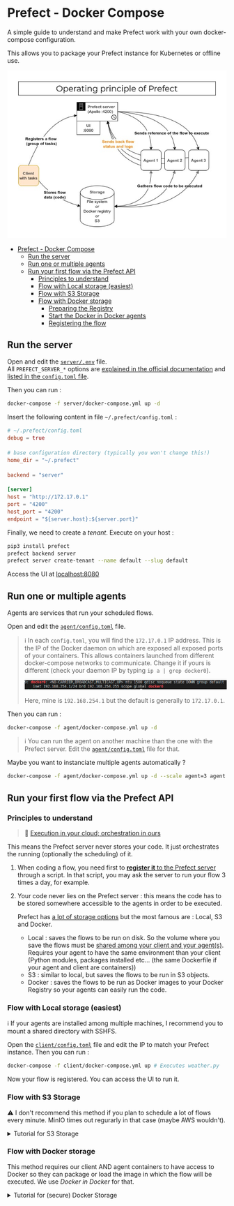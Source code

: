 # Prefect - Docker Compose

A simple guide to understand and make Prefect work with your own docker-compose configuration.

This allows you to package your Prefect instance for Kubernetes or offline use.

![Operating principle of Prefect](./prefect_schema_principle.jpg)

- [Prefect - Docker Compose](#prefect---docker-compose)
  - [Run the server](#run-the-server)
  - [Run one or multiple agents](#run-one-or-multiple-agents)
  - [Run your first flow via the Prefect API](#run-your-first-flow-via-the-prefect-api)
    - [Principles to understand](#principles-to-understand)
    - [Flow with Local storage (easiest)](#flow-with-local-storage-easiest)
    - [Flow with S3 Storage](#flow-with-s3-storage)
    - [Flow with Docker storage](#flow-with-docker-storage)
      - [Preparing the Registry](#preparing-the-registry)
      - [Start the Docker in Docker agents](#start-the-docker-in-docker-agents)
      - [Registering the flow](#registering-the-flow)

## Run the server

Open and edit the [`server/.env`](./server/.env) file.  
All `PREFECT_SERVER_*` options are [explained in the official documentation](https://docs.prefect.io/core/concepts/configuration.html#environment-variables) and [listed in the `config.toml` file](https://github.com/PrefectHQ/prefect/blob/master/src/prefect/config.toml).

Then you can run :

```bash
docker-compose -f server/docker-compose.yml up -d
```

Insert the following content in file `~/.prefect/config.toml` :

```conf
# ~/.prefect/config.toml
debug = true

# base configuration directory (typically you won't change this!)
home_dir = "~/.prefect"

backend = "server"

[server]
host = "http://172.17.0.1"
port = "4200"
host_port = "4200"
endpoint = "${server.host}:${server.port}"
```

Finally, we need to create a _tenant_. Execute on your host :

```bash
pip3 install prefect
prefect backend server
prefect server create-tenant --name default --slug default
```

Access the UI at [localhost:8080](http://localhost:8080)

## Run one or multiple agents

Agents are services that run your scheduled flows.

Open and edit the [`agent/config.toml`](./agent/config.toml) file.

> :information_source: In each `config.toml`, you will find the `172.17.0.1` IP address. This is the IP of the Docker daemon on which are exposed all exposed ports of your containers. This allows containers launched from different docker-compose networks to communicate. Change it if yours is different (check your daemon IP by typing `ip a | grep docker0`).
> 
> ![Docker interface IP](./docker_interface.png)
> 
> Here, mine is `192.168.254.1` but the default is generally to `172.17.0.1`.

Then you can run :

```bash
docker-compose -f agent/docker-compose.yml up -d
```

> :information_source: You can run the agent on another machine than the one with the Prefect server. Edit the [`agent/config.toml`](./agent/config.toml) file for that.

Maybe you want to instanciate multiple agents automatically ?

```bash
docker-compose -f agent/docker-compose.yml up -d --scale agent=3 agent
```

## Run your first flow via the Prefect API

### Principles to understand

> :speech_balloon: [Execution in your cloud; orchestration in ours](https://medium.com/the-prefect-blog/the-prefect-hybrid-model-1b70c7fd296)

This means the Prefect server never stores your code. It just orchestrates the running (optionally the scheduling) of it.

1. When coding a flow, you need first to [**register it** to the Prefect server](./client/weather.py#L50) through a script. In that script, you may ask the server to run your flow 3 times a day, for example.
2. Your code never lies on the Prefect server : this means the code has to be stored somewhere accessible to the agents in order to be executed.

    Prefect has [a lot of storage options](https://docs.prefect.io/orchestration/execution/storage_options.html) but the most famous are : Local, S3 and Docker.

    - Local : saves the flows to be run on disk. So the volume where you save the flows must be [shared among your client and your agent(s)](./client/docker-compose.yml#L9). Requires your agent to have the same environment than your client (Python modules, packages installed etc... (the same Dockerfile if your agent and client are containers))
    - S3 : similar to local, but saves the flows to be run in S3 objects.
    - Docker : saves the flows to be run as Docker images to your Docker Registry so your agents can easily run the code.

### Flow with Local storage (easiest)

:information_source: If your agents are installed among multiple machines, I recommend you to mount a shared directory with SSHFS.

Open the [`client/config.toml`](./client/config.toml) file and edit the IP to match your Prefect instance. Then you can run :

```bash
docker-compose -f client/docker-compose.yml up # Executes weather.py
```

Now your flow is registered. You can access the UI to run it.

### Flow with S3 Storage

:warning: I don't recommend this method if you plan to schedule a lot of flows every minute. MinIO times out regurarly in that case (maybe AWS wouldn't).

<details>
<summary>Tutorial for S3 Storage</summary>
<br/>

We will use [MinIO](https://www.github.com/minio/minio) as our S3 server.

```bash
docker-compose -f client_s3/docker-compose.yml up -d minio # Starts MinIO
```

1. Go to [localhost:9000](http://localhost:9000) create a new **bucket** named `prefect` by clicking the red **(+)** button bottom right.

2. Open the [`client/config.toml`](./client/config.toml) file and edit the IP to match your Prefect instance and S3 server endpoint. Then you can run :

  ```bash
  docker-compose -f client_s3/docker-compose.yml up weather # Executes weather.py
  ```

Now your flow is registered. You can access the UI to run it.

</details>

### Flow with Docker storage

This method requires our client AND agent containers to have access to Docker so they can package or load the image in which the flow will be executed. We use _Docker in Docker_ for that.

<details>
<summary>Tutorial for (secure) Docker Storage</summary>

#### Preparing the Registry

A Docker Registry is needed in order to save images that are going to be used by our agents.

1. Open the [`client_docker/config.toml`](./client_docker/config.toml) [`client_docker/docker-compose.yml`](client_docker/docker-compose.yml) files and edit the IP to match your Prefect instance.

2. Generate the authentication credentials for our registry

  ```bash
  sudo apt install apache2-utils # required to generate basic_auth credentials
  cd client_docker/registry/auth && htpasswd -B -c .htpasswd myusername && cd -
  ```

  > To add more users, re-run the previous command **without** the -c option

3. Start the registry

  ```bash
  docker-compose -f client_docker/docker-compose.yml up -d registry
  ```

4. Login to the registry

  You need to allow your Docker daemon to push to this registry. Insert this in your `/etc/docker/daemon.json` (create if needed) :

  ```json
  {
    "insecure-registries": ["172.17.0.1:5000"]
  }
  ```

  Then, run :

  ```bash
  docker login http://172.17.0.1:5000 # with myusername and the password you typed
  ```

  You should see : _Login Succeeded_

#### Start the Docker in Docker agents

Edit registry credentials in `./agent_docker/docker-compose.yml` and run :

```bash
docker-compose -f agent_docker/docker-compose.yml up -d
```

#### Registering the flow

We're going to push our Docker image with Python dependencies and register our flow.

1. Build, tag and push the image

  ```bash
  docker build . -f ./client_docker/execution.Dockerfile -t 172.17.0.1:5000/weather/base_image
  ```

  > You **must** prefix your image by the registry URI `172.17.0.1`

  ```bash
  docker push 172.17.0.1:5000/weather/base_image
  ```

2. Register the flow

  Edit registry credentials in `./client_docker/docker-compose.yml` and run :

  ```bash
  docker-compose -f ./client_docker/docker-compose.yml up weather
  ```

Now your flow is registered. You can access the UI to run it.

</details>
